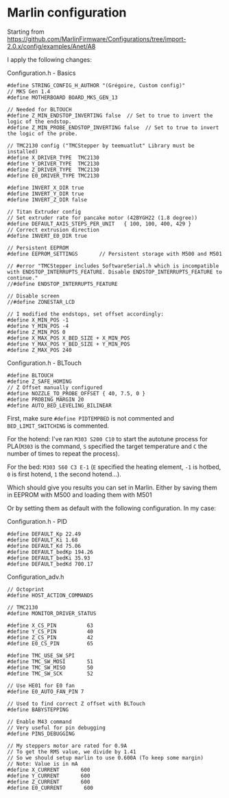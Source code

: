 # Marlin configuration

Starting from https://github.com/MarlinFirmware/Configurations/tree/import-2.0.x/config/examples/Anet/A8

I apply the following changes:

Configuration.h - Basics
```
#define STRING_CONFIG_H_AUTHOR "(Grégoire, Custom config)"
// MKS Gen 1.4
#define MOTHERBOARD BOARD_MKS_GEN_13

// Needed for BLTOUCH
#define Z_MIN_ENDSTOP_INVERTING false  // Set to true to invert the logic of the endstop.
#define Z_MIN_PROBE_ENDSTOP_INVERTING false  // Set to true to invert the logic of the probe.

// TMC2130 config ("TMCStepper by teemuatlut" Library must be installed)
#define X_DRIVER_TYPE  TMC2130
#define Y_DRIVER_TYPE  TMC2130
#define Z_DRIVER_TYPE  TMC2130
#define E0_DRIVER_TYPE TMC2130

#define INVERT_X_DIR true
#define INVERT_Y_DIR true
#define INVERT_Z_DIR false

// Titan Extruder config
// Set extruder rate for pancake motor (42BYGH22 (1.8 degree))
#define DEFAULT_AXIS_STEPS_PER_UNIT   { 100, 100, 400, 429 }
// Correct extrusion direction
#define INVERT_E0_DIR true

// Persistent EEPROM
#define EEPROM_SETTINGS       // Persistent storage with M500 and M501

// #error "TMCStepper includes SoftwareSerial.h which is incompatible with ENDSTOP_INTERRUPTS_FEATURE. Disable ENDSTOP_INTERRUPTS_FEATURE to continue."
//#define ENDSTOP_INTERRUPTS_FEATURE

// Disable screen
//#define ZONESTAR_LCD

// I modified the endstops, set offset accordingly:
#define X_MIN_POS -1
#define Y_MIN_POS -4
#define Z_MIN_POS 0
#define X_MAX_POS X_BED_SIZE + X_MIN_POS
#define Y_MAX_POS Y_BED_SIZE + Y_MIN_POS
#define Z_MAX_POS 240
```

Configuration.h - BLTouch
```
#define BLTOUCH
#define Z_SAFE_HOMING
// Z Offset manually configured
#define NOZZLE_TO_PROBE_OFFSET { 40, 7.5, 0 }
#define PROBING_MARGIN 20
#define AUTO_BED_LEVELING_BILINEAR

```

First, make sure `#define PIDTEMPBED` is not commented and `BED_LIMIT_SWITCHING` is commented.

For the hotend: I've ran `M303 S200 C10` to start the autotune process for PLA(`M303` is the command, `S` specified the target temperature and `C` the number of times to repeat the process).

For the bed: `M303 S60 C3 E-1` (`E` specified the heating element, `-1` is hotbed, `0` is first hotend, `1` the second hotend...).

Which should give you results you can set in Marlin.
Either by saving them in EEPROM with M500 and loading them with M501

Or by setting them as default with the following configuration. In my case:

Configuration.h - PID
```
#define DEFAULT_Kp 22.49
#define DEFAULT_Ki 1.68
#define DEFAULT_Kd 75.06
#define DEFAULT_bedKp 194.26
#define DEFAULT_bedKi 35.93
#define DEFAULT_bedKd 700.17
```

Configuration_adv.h
```
// Octoprint
#define HOST_ACTION_COMMANDS

// TMC2130
#define MONITOR_DRIVER_STATUS

#define X_CS_PIN          63
#define Y_CS_PIN          40
#define Z_CS_PIN          42
#define E0_CS_PIN         65

#define TMC_USE_SW_SPI
#define TMC_SW_MOSI       51
#define TMC_SW_MISO       50
#define TMC_SW_SCK        52

// Use HE01 for E0 fan
#define E0_AUTO_FAN_PIN 7

// Used to find correct Z offset with BLTouch
#define BABYSTEPPING

// Enable M43 command
// Very useful for pin debugging
#define PINS_DEBUGGING

// My steppers motor are rated for 0.9A
// To get the RMS value, we divide by 1.41
// So we should setup marlin to use 0.600A (To keep some margin)
// Note: Value is in mA
#define X_CURRENT       600
#define Y_CURRENT       600
#define Z_CURRENT       600
#define E0_CURRENT       600

```
